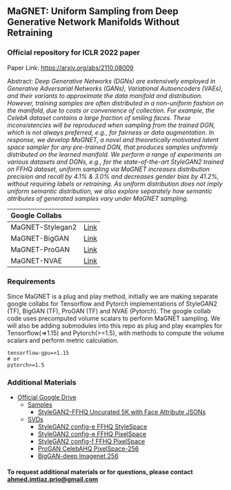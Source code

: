 ## MaGNET: Uniform Sampling from Deep Generative Network Manifolds Without Retraining
### Official repository for ICLR 2022 paper

Paper Link: https://arxiv.org/abs/2110.08009

Abstract: _Deep Generative Networks (DGNs) are extensively employed in Generative Adversarial Networks (GANs), Variational Autoencoders (VAEs), and their variants to approximate the data manifold and distribution. However, training samples are often distributed in a non-uniform fashion on the manifold, due to costs or convenience of collection. For example, the CelebA dataset contains a large fraction of smiling faces. These inconsistencies will be reproduced when sampling from the trained DGN, which is not always preferred, e.g., for fairness or data augmentation. In response, we develop MaGNET, a novel and theoretically motivated latent space sampler for any pre-trained DGN, that produces samples uniformly distributed on the learned manifold. We perform a range of experiments on various datasets and DGNs, e.g., for the state-of-the-art StyleGAN2 trained on FFHQ dataset, uniform sampling via MaGNET increases distribution precision and recall by 4.1% & 3.0% and decreases gender bias by 41.2%, without requiring labels or retraining. As uniform distribution does not imply uniform semantic distribution, we also explore separately how semantic attributes of generated samples vary under MaGNET sampling._

| Google Collabs | &nbsp;
| :---- | :----
| MaGNET-Stylegan2 | [Link]()
| MaGNET-BigGAN | [Link]()
| MaGNET-ProGAN | [Link]()
| MaGNET-NVAE | [Link]()

### Requirements

Since MaGNET is a plug and play method, initially we are making separate google collabs for Tensorflow and Pytorch implementations of StyleGAN2 (TF), BigGAN (TF), ProGAN (TF) and NVAE (Pytorch). The google collab code uses precomputed volume scalars to perform MaGNET sampling. We will also be adding submodules into this repo as plug and play examples for Tensorflow(=>1.15) and Pytorch(>=1.5), with methods to compute the volume scalars and perform metric calculation.

```
tensorflow-gpu=>1.15
# or
pytorch>=1.5
```


### Additional Materials

* [Official Google Drive]()
    * [Samples]()
        * [StyleGAN2-FFHQ Uncurated 5K with Face Attribute JSONs]()
    * [SVDs]()
        * [StyleGAN2 config-e FFHQ StyleSpace]()
        * [StyleGAN2 config-e FFHQ PixelSpace]()
        * [StyleGAN2 config-f FFHQ PixelSpace]()
        * [ProGAN CelebAHQ PixelSpace-256]()
        * [BigGAN-deep Imagenet 256]()


#### To request additional materials or for questions, please contact [ahmed.imtiaz.prio@gmail.com](mailto:imtiaz@rice.edu) 

